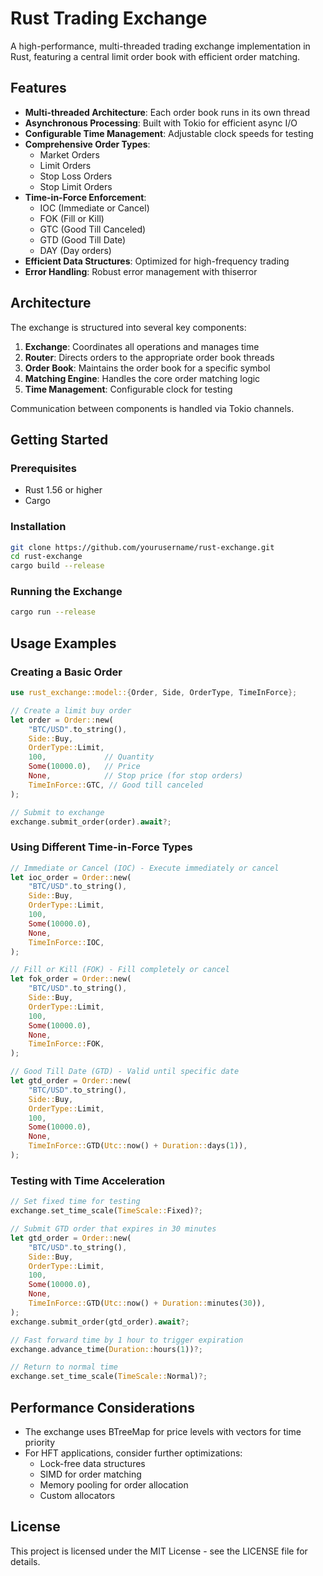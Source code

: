 # Rust Trading Exchange

A high-performance, multi-threaded trading exchange implementation in Rust, featuring a central limit order book with efficient order matching.

## Features

- **Multi-threaded Architecture**: Each order book runs in its own thread
- **Asynchronous Processing**: Built with Tokio for efficient async I/O
- **Configurable Time Management**: Adjustable clock speeds for testing
- **Comprehensive Order Types**:
  - Market Orders
  - Limit Orders
  - Stop Loss Orders
  - Stop Limit Orders
- **Time-in-Force Enforcement**:
  - IOC (Immediate or Cancel)
  - FOK (Fill or Kill)
  - GTC (Good Till Canceled)
  - GTD (Good Till Date)
  - DAY (Day orders)
- **Efficient Data Structures**: Optimized for high-frequency trading
- **Error Handling**: Robust error management with thiserror

## Architecture

The exchange is structured into several key components:

1. **Exchange**: Coordinates all operations and manages time
2. **Router**: Directs orders to the appropriate order book threads
3. **Order Book**: Maintains the order book for a specific symbol
4. **Matching Engine**: Handles the core order matching logic
5. **Time Management**: Configurable clock for testing

Communication between components is handled via Tokio channels.

## Getting Started

### Prerequisites

- Rust 1.56 or higher
- Cargo

### Installation

```bash
git clone https://github.com/yourusername/rust-exchange.git
cd rust-exchange
cargo build --release
```

### Running the Exchange

```bash
cargo run --release
```

## Usage Examples

### Creating a Basic Order

```rust
use rust_exchange::model::{Order, Side, OrderType, TimeInForce};

// Create a limit buy order
let order = Order::new(
    "BTC/USD".to_string(),
    Side::Buy,
    OrderType::Limit,
    100,             // Quantity
    Some(10000.0),   // Price
    None,            // Stop price (for stop orders)
    TimeInForce::GTC, // Good till canceled
);

// Submit to exchange
exchange.submit_order(order).await?;
```

### Using Different Time-in-Force Types

```rust
// Immediate or Cancel (IOC) - Execute immediately or cancel
let ioc_order = Order::new(
    "BTC/USD".to_string(),
    Side::Buy,
    OrderType::Limit,
    100,
    Some(10000.0),
    None,
    TimeInForce::IOC,
);

// Fill or Kill (FOK) - Fill completely or cancel
let fok_order = Order::new(
    "BTC/USD".to_string(),
    Side::Buy,
    OrderType::Limit,
    100,
    Some(10000.0),
    None,
    TimeInForce::FOK,
);

// Good Till Date (GTD) - Valid until specific date
let gtd_order = Order::new(
    "BTC/USD".to_string(),
    Side::Buy,
    OrderType::Limit,
    100,
    Some(10000.0),
    None,
    TimeInForce::GTD(Utc::now() + Duration::days(1)),
);
```

### Testing with Time Acceleration

```rust
// Set fixed time for testing
exchange.set_time_scale(TimeScale::Fixed)?;

// Submit GTD order that expires in 30 minutes
let gtd_order = Order::new(
    "BTC/USD".to_string(),
    Side::Buy,
    OrderType::Limit,
    100,
    Some(10000.0),
    None,
    TimeInForce::GTD(Utc::now() + Duration::minutes(30)),
);
exchange.submit_order(gtd_order).await?;

// Fast forward time by 1 hour to trigger expiration
exchange.advance_time(Duration::hours(1))?;

// Return to normal time
exchange.set_time_scale(TimeScale::Normal)?;
```

## Performance Considerations

- The exchange uses BTreeMap for price levels with vectors for time priority
- For HFT applications, consider further optimizations:
  - Lock-free data structures
  - SIMD for order matching
  - Memory pooling for order allocation
  - Custom allocators

## License

This project is licensed under the MIT License - see the LICENSE file for details.